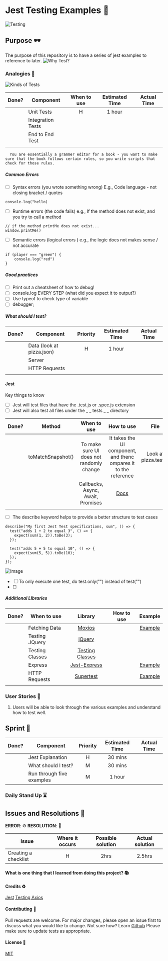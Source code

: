 # Jest Testing Examples :rocket:

![Testing](https://www.dropbox.com/s/lxia0rv3s1z678n/Screen%20Shot%202020-07-28%20at%2010.22.52.png?raw=1)

## Purpose :dark_sunglasses:

The purpose of this repository is to have a series of jest examples to reference to later.
![Why Test?](https://www.dropbox.com/s/ejcoyyalt0iokss/Screen%20Shot%202020-07-28%20at%2010.24.20.png?raw=1)

### Analogies :open_book:

![Kinds of Tests](https://www.dropbox.com/s/1a882xd3esybee0/Screen%20Shot%202020-07-28%20at%2010.24.29.png?raw=1)

| Done? | Component         | When to use | Estimated Time | Actual Time |
| ----- | ----------------- | :---------: | :------------: | :---------: |
|       | Unit Tests        |      H      |     1 hour     |             |
|       | Integration Tests |             |                |             |
|       | End to End Test   |             |                |             |
|       |                   |             |                |             |

      You are essentially a grammer editor for a book - you want to make sure that the book follows certain rules, so you write scripts that check for those rules.

##### Common Errors

- [ ] Syntax errors (you wrote something wrong)
      E.g., Code language - not closing bracket / quotes

```
console.log("hello)
```

- [ ] Runtime errors (the code fails)
      e.g., If the method does not exist, and you try to call a method

```
// if the method printMe does not exist...
window.printMe()
```

- [ ] Semantic errors (logical errors )
      e.g., the logic does not makes sense / not accurate

```
if (player === "green") {
    console.log("red")
}
```

##### Good practices

- [ ] Print out a cheatsheet of how to debug!
- [ ] console.log EVERY STEP (what did you expect it to output?)
- [ ] Use typeof to check type of variable
- [ ] debugger;

##### What should I test?

| Done? | Component                 | Priority | Estimated Time | Actual Time |
| ----- | ------------------------- | :------: | :------------: | :---------: |
|       | Data (look at pizza.json) |    H     |     1 hour     |             |
|       | Server                    |          |                |             |
|       | HTTP Requests             |          |                |             |
|       |                           |          |                |             |

#### Jest

Key things to know

- [ ] Jest will test files that have the .test.js or .spec.js extension
- [ ] Jest will also test all files under the \_ _ tests _ \_ directory

| Done? | Method            |               When to use                |                            How to use                            |         File          |
| ----- | ----------------- | :--------------------------------------: | :--------------------------------------------------------------: | :-------------------: |
|       | toMatchSnapshot() | To make sure UI does not randomly change | It takes the UI component, and thenc ompares it to the reference | Look at pizza.test.js |
|       |                   |    Callbacks, Async, Await, Promises     |          [Docs](https://jestjs.io/docs/en/asynchronous)          |                       |
|       |                   |                                          |                                                                  |                       |

- [ ] The describe keyword helps to provide a better structure to test cases

```
describe("My first Jest Test specifications, sum", () => {
  test("adds 1 + 2 to equal 3", () => {
    expect(sum(1, 2)).toBe(3);
  });

  test("adds 5 + 5 to equal 10", () => {
    expect(sum(5, 5)).toBe(10);
  });
});

```

![Image](https://www.dropbox.com/s/qssnbo02fau4wwc/Screen%20Shot%202020-07-27%20at%2014.01.49.png?raw=1)

- [ ] To only execute one test, do test.only("") instead of test("")
- [ ]

##### Additional LIbraries

| Done? | When to use     |                                Library                                 | How to use |                                            Example                                             |
| ----- | --------------- | :--------------------------------------------------------------------: | :--------: | :--------------------------------------------------------------------------------------------: |
|       | Fetching Data   |               [Moxios](https://github.com/axios/moxios)                |            |   [Example](https://codewithhugo.com/testing-an-express-app-with-supertest-moxios-and-jest/)   |
|       | Testing JQuery  | [jQuery](https://github.com/facebook/jest/tree/master/examples/jquery) |            |                                                                                                |
|       | Testing Classes |      [Testing Classes](https://jestjs.io/docs/en/es6-class-mocks)      |            |                                                                                                |
|       | Express         |       [Jest-Express](https://github.com/jameswlane/jest-express)       |            | [Example](https://www.albertgao.xyz/2017/05/24/how-to-test-expressjs-with-jest-and-supertest/) |
|       | HTTP Requests   |         [Supertest](https://github.com/visionmedia/supertest)          |            |   [Example](https://dev.to/nedsoft/testing-nodejs-express-api-with-jest-and-supertest-1km6)    |
|       |                 |                                                                        |            |                                                                                                |

### User Stories :telescope:

1. Users will be able to look through the various examples and understand how to test well.

## Sprint :athletic_shoe:

| Done? | Component                 | Priority | Estimated Time | Actual Time |
| ----- | ------------------------- | :------: | :------------: | :---------: |
|       | Jest Explanation          |    H     |    30 mins     |             |
|       | What should I test?       |    M     |    30 mins     |             |
|       | Run through five examples |    M     |     1 hour     |             |

### Daily Stand Up :hourglass:

## Issues and Resolutions :flashlight:

**ERROR**: :gear:
**RESOLUTION**: :key:

| Issue                | Where it occurs | Possible solution | Actual solution |
| -------------------- | :-------------: | :---------------: | :-------------: |
| Creating a checklist |        H        |       2hrs        |     2.5hrs      |

#### What is one thing that I learned from doing this project? :books:

#### Credits :recycle:

[Jest](https://jestjs.io/)
[Testing Axios](https://github.com/axios/moxios)

#### Contributing :round_pushpin:

Pull requests are welcome. For major changes, please open an issue first to discuss what you would like to change.
Not sure how? Learn [Github](https://www.youtube.com/watch?v=3RjQznt-8kE&list=PL4cUxeGkcC9goXbgTDQ0n_4TBzOO0ocPR)
Please make sure to update tests as appropriate.

#### License :memo:

[MIT](https://choosealicense.com/licenses/mit/)
